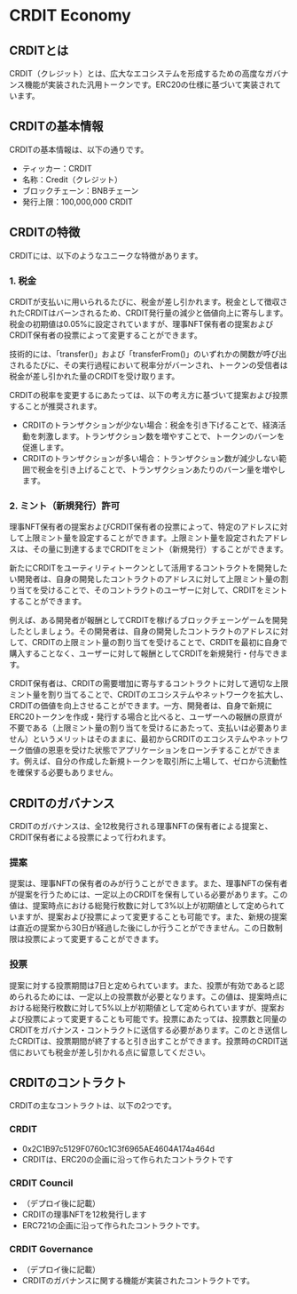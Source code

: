 # CRDIT Economy

## CRDITとは
CRDIT（クレジット）とは、広大なエコシステムを形成するための高度なガバナンス機能が実装された汎用トークンです。ERC20の仕様に基づいて実装されています。

## CRDITの基本情報
CRDITの基本情報は、以下の通りです。
- ティッカー：CRDIT
- 名称：Credit（クレジット）
- ブロックチェーン：BNBチェーン
- 発行上限：100,000,000 CRDIT

## CRDITの特徴
CRDITには、以下のようなユニークな特徴があります。

### 1. 税金
CRDITが支払いに用いられるたびに、税金が差し引かれます。税金として徴収されたCRDITはバーンされるため、CRDIT発行量の減少と価値向上に寄与します。税金の初期値は0.05%に設定されていますが、理事NFT保有者の提案およびCRDIT保有者の投票によって変更することができます。

技術的には、「transfer()」および「transferFrom()」のいずれかの関数が呼び出されるたびに、その実行過程において税率分がバーンされ、トークンの受信者は税金が差し引かれた量のCRDITを受け取ります。

CRDITの税率を変更するにあたっては、以下の考え方に基づいて提案および投票することが推奨されます。

- CRDITのトランザクションが少ない場合：税金を引き下げることで、経済活動を刺激します。トランザクション数を増やすことで、トークンのバーンを促進します。
- CRDITのトランザクションが多い場合：トランザクション数が減少しない範囲で税金を引き上げることで、トランザクションあたりのバーン量を増やします。

### 2. ミント（新規発行）許可
理事NFT保有者の提案およびCRDIT保有者の投票によって、特定のアドレスに対して上限ミント量を設定することができます。上限ミント量を設定されたアドレスは、その量に到達するまでCRDITをミント（新規発行）することができます。

新たにCRDITをユーティリティトークンとして活用するコントラクトを開発したい開発者は、自身の開発したコントラクトのアドレスに対して上限ミント量の割り当てを受けることで、そのコントラクトのユーザーに対して、CRDITをミントすることができます。

例えば、ある開発者が報酬としてCRDITを稼げるブロックチェーンゲームを開発したとしましょう。その開発者は、自身の開発したコントラクトのアドレスに対して、CRDITの上限ミント量の割り当てを受けることで、CRDITを最初に自身で購入することなく、ユーザーに対して報酬としてCRDITを新規発行・付与できます。

CRDIT保有者は、CRDITの需要増加に寄与するコントラクトに対して適切な上限ミント量を割り当てることで、CRDITのエコシステムやネットワークを拡大し、CRDITの価値を向上させることができます。一方、開発者は、自身で新規にERC20トークンを作成・発行する場合と比べると、ユーザーへの報酬の原資が不要である（上限ミント量の割り当てを受けるにあたって、支払いは必要ありません）というメリットはそのままに、最初からCRDITのエコシステムやネットワーク価値の恩恵を受けた状態でアプリケーションをローンチすることができます。例えば、自分の作成した新規トークンを取引所に上場して、ゼロから流動性を確保する必要もありません。

## CRDITのガバナンス
CRDITのガバナンスは、全12枚発行される理事NFTの保有者による提案と、CRDIT保有者による投票によって行われます。

### 提案
提案は、理事NFTの保有者のみが行うことができます。また、理事NFTの保有者が提案を行うためには、一定以上のCRDITを保有している必要があります。この値は、提案時点における総発行枚数に対して3%以上が初期値として定められていますが、提案および投票によって変更することも可能です。また、新規の提案は直近の提案から30日が経過した後にしか行うことができません。この日数制限は投票によって変更することができます。

### 投票
提案に対する投票期間は7日と定められています。また、投票が有効であると認められるためには、一定以上の投票数が必要となります。この値は、提案時点における総発行枚数に対して5%以上が初期値として定められていますが、提案および投票によって変更することも可能です。投票にあたっては、投票数と同量のCRDITをガバナンス・コントラクトに送信する必要があります。このとき送信したCRDITは、投票期間が終了すると引き出すことができます。投票時のCRDIT送信においても税金が差し引かれる点に留意してください。

## CRDITのコントラクト
CRDITの主なコントラクトは、以下の2つです。

### CRDIT
- 0x2C1B97c5129F0760c1C3f6965AE4604A174a464d
- CRDITは、ERC20の企画に沿って作られたコントラクトです

### CRDIT Council
- （デプロイ後に記載）
- CRDITの理事NFTを12枚発行します
- ERC721の企画に沿って作られたコントラクトです。

### CRDIT Governance
- （デプロイ後に記載）
- CRDITのガバナンスに関する機能が実装されたコントラクトです。
